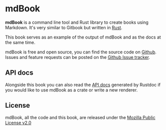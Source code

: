 # mdBook

**mdBook** is a command line tool and Rust library to create books using Markdown. It's very similar to Gitbook but written in [Rust](http://www.rust-lang.org).

This book serves as an example of the output of mdBook and as the docs at the same time.

mdBook is free and open source, you can find the source code on [Github](https://github.com/azerupi/mdBook). Issues and feature requests can be posted on the [Github Issue tracker](https://github.com/azerupi/mdBook/issues).

## API docs

Alongside this book you can also read the [API docs](mdbook/index.html) generated by Rustdoc if you would like
to use mdBook as a crate or write a new renderer.

## License

mdBook, all the code and this book, are released under the [Mozilla Public License v2.0](https://www.mozilla.org/MPL/2.0/)
